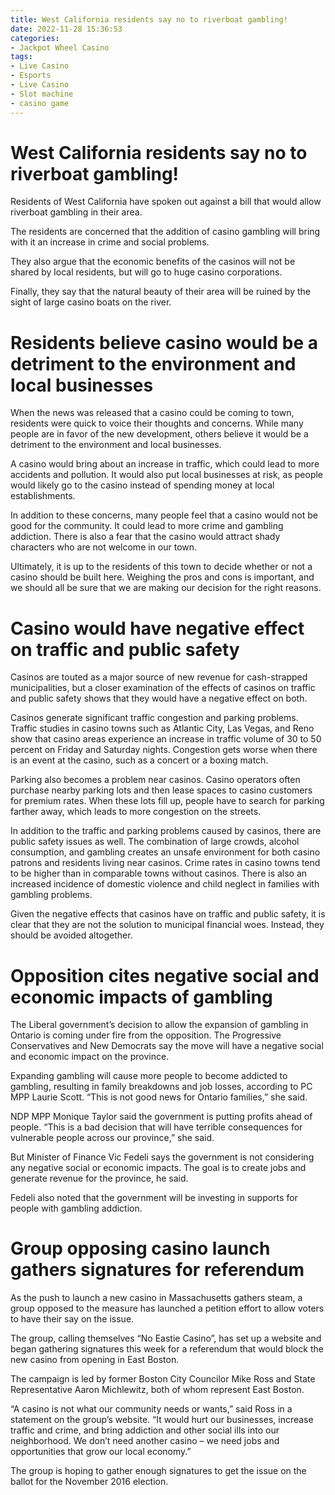 ```yaml
---
title: West California residents say no to riverboat gambling!
date: 2022-11-28 15:36:53
categories:
- Jackpot Wheel Casino
tags:
- Live Casino
- Esports
- Live Casino
- Slot machine
- casino game
---
```



#  West California residents say no to riverboat gambling!

Residents of West California have spoken out against a bill that would allow riverboat gambling in their area.

The residents are concerned that the addition of casino gambling will bring with it an increase in crime and social problems.

They also argue that the economic benefits of the casinos will not be shared by local residents, but will go to huge casino corporations.

Finally, they say that the natural beauty of their area will be ruined by the sight of large casino boats on the river.

#  Residents believe casino would be a detriment to the environment and local businesses

When the news was released that a casino could be coming to town, residents were quick to voice their thoughts and concerns. While many people are in favor of the new development, others believe it would be a detriment to the environment and local businesses.

A casino would bring about an increase in traffic, which could lead to more accidents and pollution. It would also put local businesses at risk, as people would likely go to the casino instead of spending money at local establishments.

In addition to these concerns, many people feel that a casino would not be good for the community. It could lead to more crime and gambling addiction. There is also a fear that the casino would attract shady characters who are not welcome in our town.

Ultimately, it is up to the residents of this town to decide whether or not a casino should be built here. Weighing the pros and cons is important, and we should all be sure that we are making our decision for the right reasons.

#  Casino would have negative effect on traffic and public safety

Casinos are touted as a major source of new revenue for cash-strapped municipalities, but a closer examination of the effects of casinos on traffic and public safety shows that they would have a negative effect on both.

Casinos generate significant traffic congestion and parking problems. Traffic studies in casino towns such as Atlantic City, Las Vegas, and Reno show that casino areas experience an increase in traffic volume of 30 to 50 percent on Friday and Saturday nights. Congestion gets worse when there is an event at the casino, such as a concert or a boxing match.

Parking also becomes a problem near casinos. Casino operators often purchase nearby parking lots and then lease spaces to casino customers for premium rates. When these lots fill up, people have to search for parking farther away, which leads to more congestion on the streets.

In addition to the traffic and parking problems caused by casinos, there are public safety issues as well. The combination of large crowds, alcohol consumption, and gambling creates an unsafe environment for both casino patrons and residents living near casinos. Crime rates in casino towns tend to be higher than in comparable towns without casinos. There is also an increased incidence of domestic violence and child neglect in families with gambling problems.

Given the negative effects that casinos have on traffic and public safety, it is clear that they are not the solution to municipal financial woes. Instead, they should be avoided altogether.

#  Opposition cites negative social and economic impacts of gambling

The Liberal government’s decision to allow the expansion of gambling in Ontario is coming under fire from the opposition. The Progressive Conservatives and New Democrats say the move will have a negative social and economic impact on the province.

Expanding gambling will cause more people to become addicted to gambling, resulting in family breakdowns and job losses, according to PC MPP Laurie Scott. “This is not good news for Ontario families,” she said.

NDP MPP Monique Taylor said the government is putting profits ahead of people. “This is a bad decision that will have terrible consequences for vulnerable people across our province,” she said.

But Minister of Finance Vic Fedeli says the government is not considering any negative social or economic impacts. The goal is to create jobs and generate revenue for the province, he said.

Fedeli also noted that the government will be investing in supports for people with gambling addiction.

#  Group opposing casino launch gathers signatures for referendum

As the push to launch a new casino in Massachusetts gathers steam, a group opposed to the measure has launched a petition effort to allow voters to have their say on the issue.

The group, calling themselves “No Eastie Casino”, has set up a website and began gathering signatures this week for a referendum that would block the new casino from opening in East Boston.

The campaign is led by former Boston City Councilor Mike Ross and State Representative Aaron Michlewitz, both of whom represent East Boston.

“A casino is not what our community needs or wants,” said Ross in a statement on the group’s website. “It would hurt our businesses, increase traffic and crime, and bring addiction and other social ills into our neighborhood. We don’t need another casino – we need jobs and opportunities that grow our local economy.”

The group is hoping to gather enough signatures to get the issue on the ballot for the November 2016 election.
